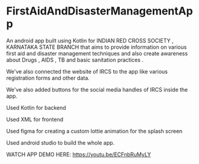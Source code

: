 # FirstAidAndDisasterManagementApp

An android app built using Kotlin for INDIAN RED CROSS SOCIETY , KARNATAKA STATE BRANCH that aims to provide information on various first aid and disaster management techniques and also create awareness about 
Drugs , AIDS , TB and basic sanitation practices .

We've also connected the website of IRCS to the app like various registration forms and other data.

We've also added buttons for the social media handles of IRCS inside the app.

Used Kotlin for backend

Used XML for frontend

Used figma for creating a custom lottie animation for the splash screen

Used android studio to build the whole app.

WATCH APP DEMO HERE:
https://youtu.be/ECFnbRuMyLY
